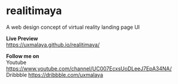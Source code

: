 # realitimaya
A web design concept of virtual reality landing page UI

**Live Preview**<br/>
https://uxmalaya.github.io/realitimaya/
<br/>

**Follow me on**<br/>
Youtube https://www.youtube.com/channel/UC007EcxsUoDLeeJ7EpA34NA/<br/>
Dribbble https://dribbble.com/uxmalaya<br/>